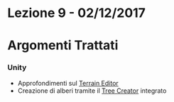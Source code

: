# Lezione 9 - 02/12/2017

# Argomenti Trattati

### Unity

* Approfondimenti sul [Terrain Editor](https://docs.unity3d.com/Manual/terrain-UsingTerrains.html)
* Creazione di alberi tramite il [Tree Creator](https://docs.unity3d.com/Manual/class-Tree.html) integrato

